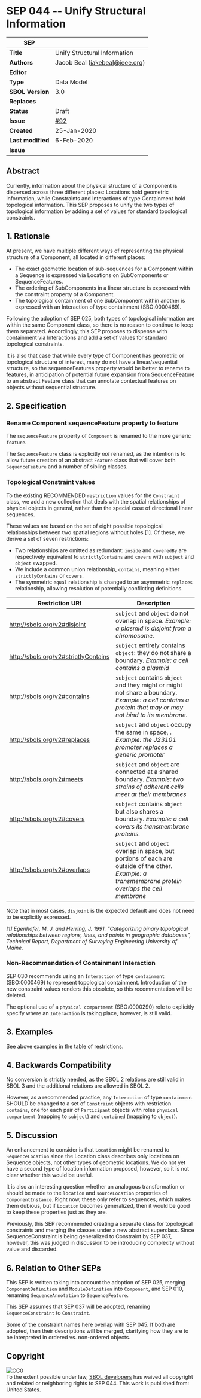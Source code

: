 # SEP 044 -- Unify Structural Information

SEP                     | <leave empty>
----------------------|--------------
**Title**                | Unify Structural Information
**Authors**           | Jacob Beal (jakebeal@ieee.org)
**Editor**            | <leave empty>
**Type**               | Data Model
**SBOL Version** | 3.0
**Replaces**        |
**Status**             | Draft
**Issue** | [#92](https://github.com/SynBioDex/SEPs/issues/92) |
**Created**          | 25-Jan-2020
**Last modified**  | 6-Feb-2020
**Issue**          | 


## Abstract

Currently, information about the physical structure of a Component is dispersed across three different places: Locations hold geometric information, while Constraints and Interactions of type Containment hold topological information. This SEP proposes to unify the two types of topological information by adding a set of values for standard topological constraints.



## 1. Rationale <a name="rationale"></a>

At present, we have multiple different ways of representing the physical structure of a Component, all located in different places:

* The exact geometric location of sub-sequences for a Component within a Sequence is expressed via Locations on SubComponents or SequenceFeatures.
* The ordering of SubComponents in a linear structure is expressed with the constraint property of a Component.
* The topological containment of one SubComponent within another is expressed with an Interaction of type containment (SBO:0000469).

Following the adoption of SEP 025, both types of topological information are within the same Component class, so there is no reason to continue to keep them separated. Accordingly, this SEP proposes to dispense with containment via Interactions and add a set of values for standard topological constraints.

It is also that case that while every type of Component has geometric or topological structure of interest, many do not have a linear/sequential structure, so the sequenceFeatures property would be better to rename to features, in anticipation of potential future expansion from SequenceFeature to an abstract Feature class that can annotate contextual features on objects without sequential structure.

## 2. Specification <a name="specification"></a>

### Rename Component sequenceFeature property to feature

The `sequenceFeature` property of `Component` is renamed to the more generic `feature`.

The `SequenceFeature` class is explicitly *not* renamed, as the intention is to allow future creation of an abstract `Feature` class that will cover both `SequenceFeature` and a number of sibling classes.

### Topological Constraint values

To the existing RECOMMENDED `restriction` values for the `Constraint` class, we add a new collection that deals with the spatial relationships of physical objects in general, rather than the special case of directional linear sequences.

These values are based on the set of eight possible topological relationships between two spatial regions without holes [1].
Of these, we derive a set of seven restrictions:

* Two relationships are omitted as redundant: `inside` and `coveredBy` are respectively equivalent to `strictlyContains` and `covers` with `subject` and `object` swapped.
* We include a common union relationship, `contains`, meaning either `strictlyContains` or `covers`.
* The symmetric `equal` relationship is changed to an asymmetric `replaces` relationship, allowing resolution of potentially conflicting definitions.



Restriction URI       | Description
----------------------|--------------http://sbols.org/v2#disjoint      | `subject` and `object` do not overlap in space.  *Example: a plasmid is disjoint from a chromosome.*
http://sbols.org/v2#strictlyContains      | `subject` entirely contains `object`: they do not share a boundary.  *Example: a cell contains a plasmid*
http://sbols.org/v2#contains      | `subject` contains `object` and they might or might not share a boundary.  *Example: a cell contains a protein that may or may not bind to its membrane.*
http://sbols.org/v2#replaces      | `subject` and `object` occupy the same in space, . *Example: the J23101 promoter replaces a generic promoter*
http://sbols.org/v2#meets      | `subject` and `object` are connected at a shared boundary. *Example: two strains of adherent cells meet at their membranes*
http://sbols.org/v2#covers      | `subject` contains `object` but also shares a boundary. *Example: a cell covers its transmembrane proteins.*
http://sbols.org/v2#overlaps      | `subject` and `object` overlap in space, but portions of each are outside of the other. *Example: a transmembrane protein overlaps the cell membrane*

Note that in most cases, `disjoint` is the expected default and does not need to be explicitly expressed.

*[1] Egenhofer, M. J. and Herring, J. 1991. "Categorizing binary topological relationships between regions, lines, and points in geographic databases", Technical Report, Department of Surveying Engineering University of Maine.*

### Non-Recommendation of Containment Interaction

SEP 030 recommends using an `Interaction` of type `containment` (SBO:0000469) to represent topological containment. Introduction of the new constraint values renders this obsolete, so this recommentation will be deleted.

The optional use of a `physical compartment` (SBO:0000290) role to explicitly specify where an `Interaction` is taking place, however, is still valid.


## 3. Examples <a name='example'></a>

See above examples in the table of restrictions. 

## 4. Backwards Compatibility <a name='compatibility'></a>

No conversion is strictly needed, as the SBOL 2 relations are still valid in SBOL 3 and the additional relations are allowed in SBOL 2.

However, as a recommended practice, any `Interaction` of type `containment` SHOULD be changed to a set of  `Constraint` objects with restriction `contains`, one for each pair of `Participant` objects with roles `physical compartment` (mapping to `subject`) and `contained` (mapping to `object`).



## 5. Discussion <a name='discussion'></a>

An enhancement to consider is that `Location` might be renamed to `SequenceLocation` since the Location class describes only locations on Sequence objects, not other types of geometric locations.  We do not yet have a second type of location information proposed, however, so it is not clear whether this would be useful.

It is also an interesting question whether an analogous transformation or should be made to the `location` and `sourceLocation` properties of `ComponentInstance`.  Right now, these only refer to sequences, which makes them dubious, but if `Location` becomes generalized, then it would be good to keep these properties just as they are.

Previously, this SEP recommended creating a separate class for topological constraints and merging the classes under a new abstract superclass. Since SequenceConstraint is being generalized to Constraint by SEP 037, however, this was judged in discussion to be introducing complexity without value and discarded.

## 6. Relation to Other SEPs <a name="seps"></a>

This SEP is written taking into account the adoption of SEP 025, merging `ComponentDefinition` and `ModuleDefinition` into `Component`, and SEP 010, renaming `SequenceAnnotation` to `SequenceFeature`.

This SEP assumes that SEP 037 will be adopted, renaming `SequenceConstraint` to `Constraint`.

Some of the constraint names here overlap with SEP 045. If both are adopted, then their descriptions will be merged, clarifying how they are to be interpreted in ordered vs. non-ordered objects.

## Copyright <a name='copyright'></a>

<p xmlns:dct="http://purl.org/dc/terms/" xmlns:vcard="http://www.w3.org/2001/vcard-rdf/3.0#">
  <a rel="license"
     href="http://creativecommons.org/publicdomain/zero/1.0/">
    <img src="http://i.creativecommons.org/p/zero/1.0/88x31.png" style="border-style: none;" alt="CC0" />
  </a>
  <br />
  To the extent possible under law,
  <a rel="dct:publisher"
     href="sbolstandard.org">
    <span property="dct:title">SBOL developers</span></a>
  has waived all copyright and related or neighboring rights to
  <span property="dct:title">SEP 044</span>.
This work is published from:
<span property="vcard:Country" datatype="dct:ISO3166"
      content="US" about="sbolstandard.org">
  United States</span>.
</p>
